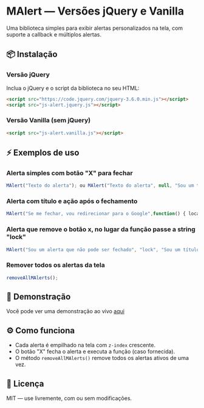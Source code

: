# MAlert — Versões jQuery e Vanilla

Uma biblioteca simples para exibir alertas personalizados na tela, com suporte a callback e múltiplos alertas.

## 📦 Instalação

### Versão jQuery

Inclua o jQuery e o script da biblioteca no seu HTML:

```html
<script src="https://code.jquery.com/jquery-3.6.0.min.js"></script>
<script src="js-alert.jquery.js"></script>
```

### Versão Vanilla (sem jQuery)

```html
<script src="js-alert.vanilla.js"></script>
```

## ⚡ Exemplos de uso

### Alerta simples com botão "X" para fechar

```javascript
MAlert("Texto do alerta"); ou MAlert("Texto do alerta", null, "Sou um título 👑");
```

### Alerta com título e ação após o fechamento

```javascript
MAlert("Se me fechar, vou redirecionar para o Google",function() { location.href = 'https://google.com'; },"Sou um título 👑");
```

### Alerta que remove o botão x, no lugar da função passe a string "lock"

```javascript
MAlert("Sou um alerta que não pode ser fechado", "lock", "Sou um título 👑");
```


### Remover todos os alertas da tela

```javascript
removeAllMAlerts();
```

## 🧪 Demonstração

Você pode ver uma demonstração ao vivo [aqui](#) 

## ⚙️ Como funciona

- Cada alerta é empilhado na tela com `z-index` crescente.
- O botão "X" fecha o alerta e executa a função (caso fornecida).
- O método `removeAllMAlerts()` remove todos os alertas ativos de uma vez.

## 📄 Licença

MIT — use livremente, com ou sem modificações.
